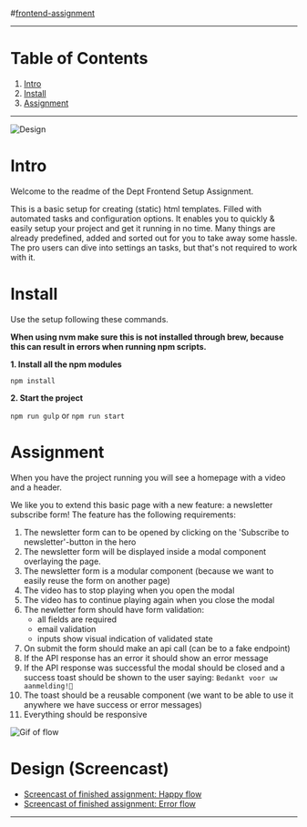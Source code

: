 #[frontend-assignment](https://bitbucket.org/tamtam-nl/dtnl-dept-frontend-setup-assignment/)

------

# Table of Contents
1.  [Intro](#markdown-header-intro)
2.  [Install](#markdown-header-install)
2.  [Assignment](#markdown-header-assignment)
------

![Design](https://bitbucket.org/tamtam-nl/dtnl-dept-frontend-setup-assignment/_design/2-form.png)

# Intro #
Welcome to the readme of the Dept Frontend Setup Assignment.

This is a basic setup for creating (static) html templates.
Filled with automated tasks and configuration options.
It enables you to quickly & easily setup your project and get it running in no time.
Many things are already predefined, added and sorted out for you to take away some hassle.
The pro users can dive into settings an tasks, but that's not required to work with it.



# Install #
Use the setup following these commands.

**When using nvm make sure this is not installed through brew, because this can result in errors when running npm scripts.**

__1. Install all the npm modules__

`npm install`

__2. Start the project__

`npm run gulp` or  `npm run start`

# Assignment #
When you have the project running you will see a homepage with a video and a header.

We like you to extend this basic page with a new feature: a newsletter subscribe form!
The feature has the following requirements:

1. The newsletter form can to be opened by clicking on the 'Subscribe to newsletter'-button in the hero
2. The newsletter form will be displayed inside a modal component overlaying the page.
3. The newsletter form is a modular component (because we want to easily reuse the form on another page)
4. The video has to stop playing when you open the modal 
5. The video has to continue playing again when you close the modal
6. The newletter form should have form validation:
    - all fields are required
    - email validation
    - inputs show visual indication of validated state
7. On submit the form should make an api call (can be to a fake endpoint)
8. If the API response has an error it should show an error message 
9. If the API response was successful the modal should be closed and a success toast should be shown to the user saying: `Bedankt voor uw aanmelding!🎉`
10. The toast should be a reusable component (we want to be able to use it anywhere we have success or error messages)
11. Everything should be responsive

![Gif of flow](https://media.giphy.com/media/ehPAyJ9h7OeXxbO0q6/giphy.gif)


# Design (Screencast) #

- [Screencast of finished assignment: Happy flow](https://bitbucket.org/tamtam-nl/dtnl-dept-frontend-setup-assignment/_design/newsletter-form-success-final.mov)
- [Screencast of finished assignment: Error flow](https://bitbucket.org/tamtam-nl/dtnl-dept-frontend-setup-assignment/_design/newsletter-form-error-final.mov)
------
